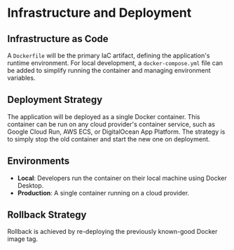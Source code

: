 # Infrastructure and Deployment

## Infrastructure as Code

A `Dockerfile` will be the primary IaC artifact, defining the application's runtime environment. For local development, a `docker-compose.yml` file can be added to simplify running the container and managing environment variables.

## Deployment Strategy

The application will be deployed as a single Docker container. This container can be run on any cloud provider's container service, such as Google Cloud Run, AWS ECS, or DigitalOcean App Platform. The strategy is to simply stop the old container and start the new one on deployment.

## Environments

  * **Local**: Developers run the container on their local machine using Docker Desktop.
  * **Production**: A single container running on a cloud provider.

## Rollback Strategy

Rollback is achieved by re-deploying the previously known-good Docker image tag.